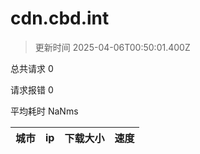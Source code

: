 
  # cdn.cbd.int

  > 更新时间 2025-04-06T00:50:01.400Z
  
  总共请求 0

  请求报错 0

  平均耗时 NaNms

|城市|ip|下载大小|速度|
|-----|----------|---|---|

  